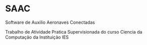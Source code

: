 # SAAC
Software de Auxilio Aeronaves Conectadas 

Trabalho de Atividade Pratica Supervisionada do curso Ciencia da Computação da Instituição IES
